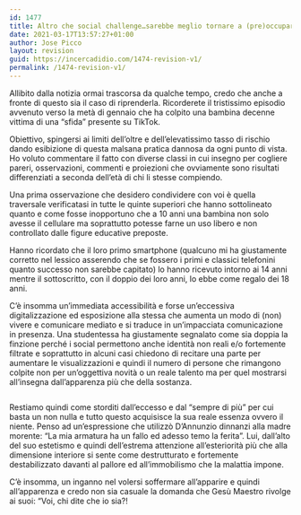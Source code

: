 ```yaml
---
id: 1477
title: Altro che social challenge…sarebbe meglio tornare a (pre)occuparsi di social change!
date: 2021-03-17T13:57:27+01:00
author: Jose Picco
layout: revision
guid: https://incercadidio.com/1474-revision-v1/
permalink: /1474-revision-v1/
---
```

Allibito dalla notizia ormai trascorsa da qualche tempo, credo che anche a fronte di questo sia il caso di riprenderla. Ricorderete il tristissimo episodio avvenuto verso la metà di gennaio che ha colpito una bambina decenne vittima di una “sfida” presente su TikTok. 

Obiettivo, spingersi ai limiti dell’oltre e dell’elevatissimo tasso di rischio dando esibizione di questa malsana pratica dannosa da ogni punto di vista. Ho voluto commentare il fatto con diverse classi in cui insegno per cogliere pareri, osservazioni, commenti e proiezioni che ovviamente sono risultati differenziati a seconda dell’età di chi li stesse compiendo. 

Una prima osservazione che desidero condividere con voi è quella traversale verificatasi in tutte le quinte superiori che hanno sottolineato quanto e come fosse inopportuno che a 10 anni una bambina non solo avesse il cellulare ma soprattutto potesse farne un uso libero e non controllato dalle figure educative preposte. 

Hanno ricordato che il loro primo smartphone (qualcuno mi ha giustamente corretto nel lessico asserendo che se fossero i primi e classici telefonini quanto successo non sarebbe capitato) lo hanno ricevuto intorno ai 14 anni mentre il sottoscritto, con il doppio dei loro anni, lo ebbe come regalo dei 18 anni. 

C’è insomma un’immediata accessibilità e forse un’eccessiva digitalizzazione ed esposizione alla stessa che aumenta un modo di (non) vivere e comunicare mediato e si traduce in un’impacciata comunicazione in presenza. Una studentessa ha giustamente segnalato come sia doppia la finzione perché i social permettono anche identità non reali e/o fortemente filtrate e soprattutto in alcuni casi chiedono di recitare una parte per aumentare le visualizzazioni e quindi il numero di persone che rimangono colpite non per un’oggettiva novità o un reale talento ma per quel mostrarsi all’insegna dall’apparenza più che della sostanza. 

<div class="wp-block-image">
  <figure class="aligncenter size-large"><img src="https://incercadidio.com/wp-content/uploads/2021/03/9.jpg" alt="" class="wp-image-1476" srcset="https://incercadidio.com/wp-content/uploads/2021/03/9.jpg 436w, https://incercadidio.com/wp-content/uploads/2021/03/9-300x175.jpg 300w" sizes="(max-width: 436px) 100vw, 436px" /></figure>
</div>

Restiamo quindi come storditi dall’eccesso e dal “sempre di più” per cui basta un non nulla e tutto questo acquisisce la sua reale essenza ovvero il niente. Penso ad un’espressione che utilizzò D’Annunzio dinnanzi alla madre morente: “La mia armatura ha un fallo ed adesso temo la ferita”. Lui, dall’alto del suo estetismo e quindi dell’estrema attenzione all’esteriorità più che alla dimensione interiore si sente come destrutturato e fortemente destabilizzato davanti al pallore ed all’immobilismo che la malattia impone. 

C’è insomma, un inganno nel volersi soffermare all’apparire e quindi all’apparenza e credo non sia casuale la domanda che Gesù Maestro rivolge ai suoi: “Voi, chi dite che io sia?!